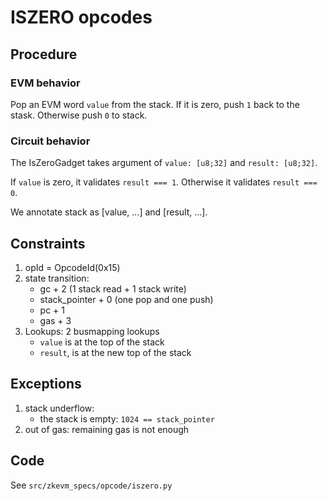 # ISZERO opcodes

## Procedure

### EVM behavior

Pop an EVM word `value` from the stack. If it is zero, push `1` back to the stask. Otherwise push `0` to stack.

### Circuit behavior

The IsZeroGadget takes argument of `value: [u8;32]` and `result: [u8;32]`.

If `value` is zero, it validates `result === 1`. Otherwise it validates `result === 0`.

We annotate stack as \[value, ...\] and \[result, ...\].

## Constraints

1. opId = OpcodeId(0x15)
2. state transition:
   - gc + 2 (1 stack read + 1 stack write)
   - stack_pointer + 0 (one pop and one push)
   - pc + 1
   - gas + 3
3. Lookups: 2 busmapping lookups
   - `value` is at the top of the stack
   - `result`, is at the new top of the stack

## Exceptions

1. stack underflow:
   - the stack is empty: `1024 == stack_pointer`
2. out of gas: remaining gas is not enough

## Code

See `src/zkevm_specs/opcode/iszero.py`
